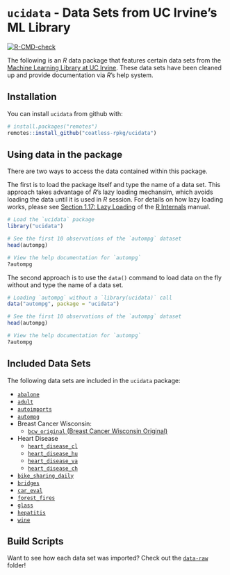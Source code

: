 
<!-- README.md is generated from README.Rmd. Please edit that file -->

# `ucidata` - Data Sets from UC Irvine’s ML Library

<!-- badges: start -->

[![R-CMD-check](https://github.com/coatless-rpkg/ucidata/actions/workflows/R-CMD-check.yaml/badge.svg)](https://github.com/coatless-rpkg/ucidata/actions/workflows/R-CMD-check.yaml)
<!-- badges: end -->

The following is an *R* data package that features certain data sets
from the [Machine Learning Library at UC
Irvine](https://archive.ics.uci.edu/ml/). These data sets have been
cleaned up and provide documentation via *R*’s help system.

## Installation

You can install `ucidata` from github with:

``` r
# install.packages("remotes")
remotes::install_github("coatless-rpkg/ucidata")
```

## Using data in the package

There are two ways to access the data contained within this package.

The first is to load the package itself and type the name of a data set.
This approach takes advantage of *R*’s lazy loading mechansim, which
avoids loading the data until it is used in *R* session. For details on
how lazy loading works, please see [Section 1.17: Lazy
Loading](https://cran.r-project.org/doc/manuals/r-release/R-ints.html#Lazy-loading)
of the [R
Internals](https://cran.r-project.org/doc/manuals/r-release/R-ints.html)
manual.

``` r
# Load the `ucidata` package
library("ucidata")

# See the first 10 observations of the `autompg` dataset
head(autompg)

# View the help documentation for `autompg`
?autompg
```

The second approach is to use the `data()` command to load data on the
fly without and type the name of a data set.

``` r
# Loading `autompg` without a `library(ucidata)` call
data("autompg", package = "ucidata")

# See the first 10 observations of the `autompg` dataset
head(autompg)

# View the help documentation for `autompg`
?autompg
```

## Included Data Sets

The following data sets are included in the `ucidata` package:

- [`abalone`](https://archive.ics.uci.edu/ml/datasets/abalone)
- [`adult`](https://archive.ics.uci.edu/ml/datasets/adult)
- [`autoimports`](https://archive.ics.uci.edu/ml/datasets/Automobile)
- [`autompg`](https://archive.ics.uci.edu/ml/datasets/auto+mpg)
- Breast Cancer Wisconsin:
  - [`bcw_original` (Breast Cancer Wisconsin
    Original)](https://archive.ics.uci.edu/ml/datasets/breast+cancer+wisconsin+(original))
- Heart Disease
  - [`heart_disease_cl`](https://archive.ics.uci.edu/ml/datasets/Heart+Disease)
  - [`heart_disease_hu`](https://archive.ics.uci.edu/ml/datasets/Heart+Disease)
  - [`heart_disease_va`](https://archive.ics.uci.edu/ml/datasets/Heart+Disease)
  - [`heart_disease_ch`](https://archive.ics.uci.edu/ml/datasets/Heart+Disease)
- [`bike_sharing_daily`](https://archive.ics.uci.edu/ml/datasets/bike+sharing+dataset)
- [`bridges`](https://archive.ics.uci.edu/ml/datasets/Pittsburgh+Bridges)
- [`car_eval`](https://archive.ics.uci.edu/ml/datasets/Car+Evaluation)
- [`forest_fires`](https://archive.ics.uci.edu/ml/datasets/Forest+Fires)
- [`glass`](https://archive.ics.uci.edu/ml/datasets/Glass+Identification)
- [`hepatitis`](https://archive.ics.uci.edu/ml/datasets/hepatitis)
- [`wine`](https://archive.ics.uci.edu/ml/datasets/wine)

## Build Scripts

Want to see how each data set was imported? Check out the
[`data-raw`](https://github.com/coatless-rpkg/ucidata/tree/master/data-raw)
folder!
